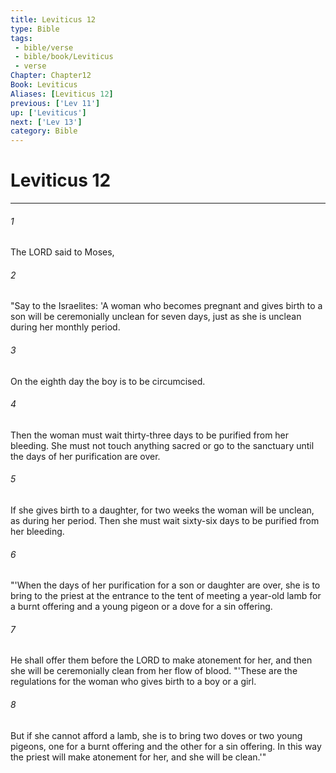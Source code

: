 ```yaml
---
title: Leviticus 12
type: Bible
tags:
 - bible/verse
 - bible/book/Leviticus
 - verse
Chapter: Chapter12
Book: Leviticus
Aliases: [Leviticus 12]
previous: ['Lev 11']
up: ['Leviticus']
next: ['Lev 13']
category: Bible
---
```

# Leviticus 12

***


###### 1 
The LORD said to Moses, 

###### 2 
"Say to the Israelites: 'A woman who becomes pregnant and gives birth to a son will be ceremonially unclean for seven days, just as she is unclean during her monthly period. 

###### 3 
On the eighth day the boy is to be circumcised. 

###### 4 
Then the woman must wait thirty-three days to be purified from her bleeding. She must not touch anything sacred or go to the sanctuary until the days of her purification are over. 

###### 5 
If she gives birth to a daughter, for two weeks the woman will be unclean, as during her period. Then she must wait sixty-six days to be purified from her bleeding. 

###### 6 
"'When the days of her purification for a son or daughter are over, she is to bring to the priest at the entrance to the tent of meeting a year-old lamb for a burnt offering and a young pigeon or a dove for a sin offering. 

###### 7 
He shall offer them before the LORD to make atonement for her, and then she will be ceremonially clean from her flow of blood. "'These are the regulations for the woman who gives birth to a boy or a girl. 

###### 8 
But if she cannot afford a lamb, she is to bring two doves or two young pigeons, one for a burnt offering and the other for a sin offering. In this way the priest will make atonement for her, and she will be clean.'" 
